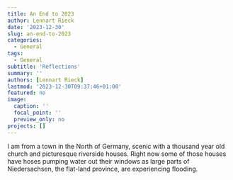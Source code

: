 ```yaml
---
title: An End to 2023
author: Lennart Rieck
date: '2023-12-30'
slug: an-end-to-2023
categories:
  - General
tags:
  - General
subtitle: 'Reflections'
summary: ''
authors: [Lennart Rieck]
lastmod: '2023-12-30T09:37:46+01:00'
featured: no
image: 
  caption: ''
  focal_point: ''
  preview_only: no
projects: []
---
```


I am from a town in the North of Germany, scenic with a thousand year old church and picturesque riverside houses. Right now some of those houses have hoses pumping water out their windows as large parts of Niedersachsen, the flat-land province, are experiencing flooding. 

